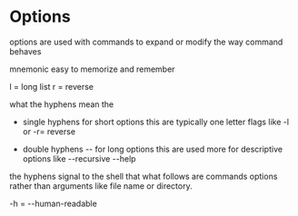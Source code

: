 # Options

options are used with commands to expand or modify the way command behaves 

mnemonic easy to memorize and remember 

l = long list 
r = reverse 

what the hyphens mean the 

* single hyphens for short options this are typically one letter flags like -l or -r= reverse 

* double hyphens -- for long options this are used more for descriptive options like --recursive --help 

the hyphens signal to the shell that what follows are commands options rather than arguments like file name or directory. 

-h = --human-readable 

